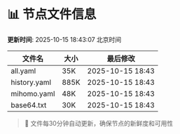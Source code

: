 # 📊 节点文件信息

**更新时间**: 2025-10-15 18:43:07 北京时间

| 文件名 | 大小 | 最后修改 |
|--------|------|----------|
| all.yaml | 35K | 2025-10-15 18:43 |
| history.yaml | 885K | 2025-10-15 18:43 |
| mihomo.yaml | 48K | 2025-10-15 18:43 |
| base64.txt | 30K | 2025-10-15 18:43 |

> 🔄 文件每30分钟自动更新，确保节点的新鲜度和可用性
